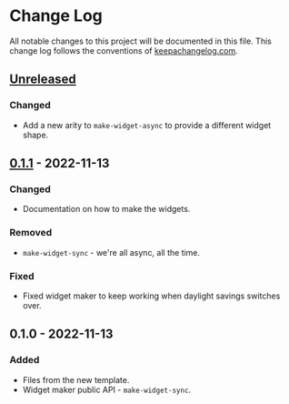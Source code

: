 # Change Log
All notable changes to this project will be documented in this file. This change log follows the conventions of [keepachangelog.com](http://keepachangelog.com/).

## [Unreleased]
### Changed
- Add a new arity to `make-widget-async` to provide a different widget shape.

## [0.1.1] - 2022-11-13
### Changed
- Documentation on how to make the widgets.

### Removed
- `make-widget-sync` - we're all async, all the time.

### Fixed
- Fixed widget maker to keep working when daylight savings switches over.

## 0.1.0 - 2022-11-13
### Added
- Files from the new template.
- Widget maker public API - `make-widget-sync`.

[Unreleased]: https://sourcehost.site/your-name/ch05-reduce/compare/0.1.1...HEAD
[0.1.1]: https://sourcehost.site/your-name/ch05-reduce/compare/0.1.0...0.1.1
